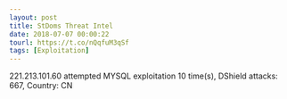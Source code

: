 ```yaml
---
layout: post
title: StDoms Threat Intel
date: 2018-07-07 00:00:22
tourl: https://t.co/nQqfuM3qSf
tags: [Exploitation]
---
```

221.213.101.60 attempted MYSQL exploitation 10 time(s), DShield attacks: 667, Country: CN